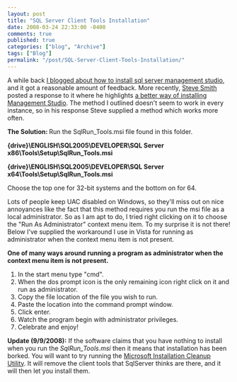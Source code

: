 ```yaml
---
layout: post
title: "SQL Server Client Tools Installation"
date: 2008-03-24 22:33:00 -0400
comments: true
published: true
categories: ["blog", "Archive"]
tags: ["Blog"]
permalink: "/post/SQL-Server-Client-Tools-Installation/"
---
```

<!-- more -->



<p>A while back <a href="/post/Installing-SQL-Server-Management-Studio-with-SQL-Server.aspx" target="_blank">I blogged about how to install sql server management studio</a>, and it got a reasonable amount of feedback. More recently, <a href="http://aspadvice.com/blogs/ssmith/" target="_blank">Steve Smith</a> posted a response to it where he highlights <a href="http://aspadvice.com/blogs/ssmith/archive/2008/03/21/SQL-2005-Tools-Install-Experience-is-the-suck.aspx" target="_blank">a better way of installing Management Studio</a>. The method I outlined doesn't seem to work in every instance, so in his response Steve supplied a method which works more often.</p>
<p><strong>The Solution: </strong>Run the SqlRun_Tools.msi file found in this folder.</p>
<p><strong>{drive}\ENGLISH\SQL2005\DEVELOPER\SQL Server x86\Tools\Setup\SqlRun_Tools.msi</strong></p>
<p><strong>{drive}\ENGLISH\SQL2005\DEVELOPER\SQL Server x64\Tools\Setup\SqlRun_Tools.msi</strong></p>
<p>Choose the top one for 32-bit systems and the bottom on for 64.</p>
<p>Lots of people keep UAC disabled on Windows, so they'll miss out on nice annoyances like the fact that this method requires you run the msi file as a local administrator. So as I am apt to do, I tried right clicking on it to choose the "Run As Administrator" context menu item. To my surprise it is not there! Below I've supplied the workaround I use in Vista for running as administrator when the context menu item is not present.</p>
<p><strong>One of many ways around running a program as administrator when the context menu item is not present.</strong></p>
<ol>
<li>In the start menu type "cmd".</li>
<li>When the dos prompt icon is the only remaining icon right click on it and run as administrator.</li>
<li>Copy the file location of the file you wish to run.</li>
<li>Paste the location into the command prompt window.</li>
<li>Click enter.</li>
<li>Watch the program begin with administrator privileges. </li>
<li>Celebrate and enjoy!</li>
</ol>
<p><strong>Update (9/9/2008):</strong> If the software claims that you have nothing to install when you run the <em>SqlRun_Tools.msi</em> then it means that installation has been borked. You will want to try running the <a href="http://download.microsoft.com/download/e/9/d/e9d80355-7ab4-45b8-80e8-983a48d5e1bd/msicuu2.exe">Microsoft Installation Cleanup Utility</a>. It will remove the client tools that SqlServer thinks are there, and it will then let you install them.</p>

